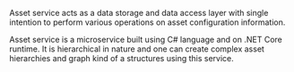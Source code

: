 Asset service acts as a data storage and data access layer with single intention to perform various operations on asset configuration information.

Asset service is a microservice built using C# language and on .NET Core runtime. It is hierarchical in nature and one can create complex asset hierarchies and graph kind of a structures using this service.
